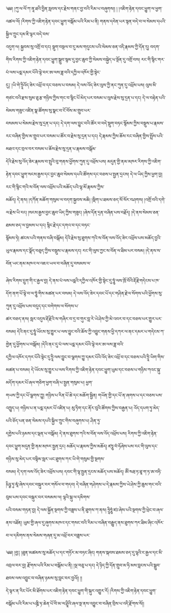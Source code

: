﻿  
༄༅། །ཀུ་ལ་ལོ་ཀ་ནཱ་ཐའི་བྱིན་རླབས་དང་རྗེས་གནང་བྱ་བའི་རིམ་པ་བཞུགས།། ། །འཇིག་རྟེན་དབང་ཕྱུག་ལ་ཕྱག་འཚལ་ལོ། །རིགས་ཀྱི་འཇིག་རྟེན་དབང་ཕྱུག་བསྒོམ་པའི་རིམ་པ་ནི། གནས་དབེན་པར་སྟན་བདེ་བ་ལ་སེམས་དཔའི་སྐྱིལ་ཀྲུང་དམ་ཇི་ལྟར་བདེ་བས་  
འདུག་ལ། སྐྱབས་སུ་འགྲོ་བ་དང། སྡུག་བསྔལ་བ་དུ་མས་གདུངས་པའི་སེམས་ཅན་འདི་རྣམས་ཀྱི་དོན་དུ། བདག་གིས་རིགས་ཀྱི་འཇིག་རྟེན་དབང་ཕྱུག་སྒྲུབ་སྙམ་དུ་བྱང་ཆུབ་ཀྱི་སེམས་བསྐྱེད་པ་སྔོན་དུ་འགྲོ་བས། རང་གི་སྙིང་གར་པཾ་ལས་པདྨ་དམར་པོའི་ལྟེ་བར་ཨ་ལས་ཟླ་བའི་དཀྱིལ་འཁོར་གྱི་སྟེང་  
དུ༑ །ཡི་གེ་ཧྲཱིའོད་ཟེར་འཕྲོ་བ་དང་བཅས་པ་བསམ། དེ་ལས་འོད་ཟེར་ལུས་ཀྱི་ནང་ཀུན་དུ་འཕྲོས་པས། ལུས་མི་གཙང་བའི་རྫས་སུམ་ཅུ་རྩ་གཉིས་ཀྱིས་གང་བ་སྙིང་པོ་མེད་པར་བསམ་པ་ལུས་རྗེས་སུ་དྲན་པ་དང། དེ་ལ་བརྟེན་པའི་སེམས་གཟུང་འཛིན་སྣ་ཚོགས་སུ་སྣང་བ་ངོ་བོས་མ་གྲུབ་པར་  
བསམས་པ་སེམས་རྗེས་སུ་དྲན་པ་དང། དེ་དག་ལས་བྱུང་བའི་ཚོར་བ་བདེ་སྡུག་བཏང་སྙོམས་ཀྱིས་བསྡུས་པ་རྣམས་རང་བཞིན་གྱིས་མ་གྲུབ་པར་བསམ་པ་ཚོར་བ་རྗེས་སུ་དྲན་པ་དང། དེ་རྣམས་ཀྱིས་ཆོས་རང་བཞིན་གྱིས་སྤྲོས་པའི་མཐའ་དང་བྲལ་བར་བསམ་པ་ཆོས་རྗེས་སུ་དྲན་པ་རྣམས་བསྒོམ་  
དེའི་རྗེས་སུ་འོད་ཟེར་རྣམས་བ་སྤུའི་བུ་གནས་ཕྱོགས་ཀུན་དུ་འཕྲོས་པས། མདུན་གྱི་ནམ་མཁར་རིགས་ཀྱི་འཇིག་རྟེན་དབང་ཕྱུག་སངས་རྒྱས་དང་བྱང་ཆུབ་སེམས་དཔའི་ཚོགས་དང་བཅས་པ་སྤྱན་དྲངས། དེ་ལ་ཡིད་ཀྱིས་ཕྱག་བྱ། རང་གི་སྙིང་གའི་ས་བོན་ལས་འཕྲོས་པའི་མཆོད་པའི་ལྷ་མོ་རྣམས་ཀྱིས་  
མཆོད། དེ་ནས། །དཀོན་མཆོག་གསུམ་ལ་བདག་སྐྱབས་མཆི། །སྡིག་པ་ཐམས་ཅད་སོ་སོར་བཤགས། །འགྲོ་བའི་དགེ་ལ་རྗེས་ཡི་རང། །སངས་རྒྱས་བྱང་ཆུབ་ཡིད་ཀྱིས་གཟུང། །ཞེས་དོན་དྲན་བཞིན་པས་བརྗོད། །དེ་ནས་སེམས་ཅན་ཐམས་ཅད་ལ་བྱམས་པ་དང། སྙིང་རྗེ་དང་དགའ་བ་དང་བཏང་  
སྙོམས་ཏེ། ཚངས་པའི་གནས་བཞི་བསྒོམ། དེའི་རྗེས་སུ་ཐུགས་ཀའི་ས་བོན་ལས་འོད་ཟེར་འཕྲོས་པས་མཆོད་བྱའི་ཡུལ་རྣམས་དང་སྣོད་བཅུད་ཀྱིས་བསྡུས་པ་རྣམས་དང། རང་གི་ལུས་ཀྱང་ས་བོན་ལ་ཐིམ་པར་བསམ། །དེ་ནས་ས་བོན་ཡང་ནམ་མཁའ་ལ་འཇའ་ཡལ་བ་བཞིན་དུ་བསམས་ལ་  
  
ཞེས་རིགས་དྲུག་གི་ང་རྒྱལ་བྱ། དེ་ནས་པཾ་ལས་པདྨའི་དཀྱིལ་འཁོར་གྱི་སྟེང་དུ་ཧཱུཾ་ལས་ཁྲོ་བོའི་རྡོ་རྗེ་གདེངས་པ་ཁ་དོག་ནག་པོ་ལྟེ་བ་ལ་ཧཱུཾ་གིས་མཚན་པར་བསམ། དེ་ལས་འོད་ཟེར་དབང་པོ་དང་གཤིན་རྗེ་ལ་སོགས་པའི་ཕྱོགས་སུ་ཀུན་དུ་འཕྲོས་པས་བདུད་དང་བགེགས་ལ་སོགས་པ་  
ཚར་བཅད་ནས། སླར་འདུས་རྡོ་རྗེའི་ས་གཞིར་བ་དྲ་བ་གུར་བླ་རེ་ཡེ་ཤེས་ཀྱི་མེ་འབར་བ་དང་བཅས་པར་གྱུར་པར་བསམ། དེའི་ནང་དུ་ཧཱུཾ་ཡོངས་སུ་གྱུར་པ་ལས་བྱུང་བའི་ཆོས་ཀྱི་འབྱུང་གནས་ཕྱི་དཀར་ལ་ནང་དམར་པ་གདེངས་ཀ་གྱེན་དུ་ཕྱོགས་པ་བསྒོམ། །དེའི་ནང་དུ་པཾ་ལས་པདྨ་དམར་པོའི་ལྟེ་བར་ཨ་ལས་ཟླ་བའི་  
དཀྱིལ་འཁོར་དཀར་པོའི་སྟེང་དུ་ཧྲཱི་ལས་བྱུང་བ་ལྕགས་ཀྱུ་དམར་པོའི་འོད་ཟེར་འཕྲོ་བ་དང་བཅས་པའི་ཧྲཱི་ཡིག་གིས་མཚན་པ་བསམ། དེ་ཡོངས་སུ་གྱུར་པ་ལས་རིགས་ཀྱི་འཇིག་རྟེན་དབང་ཕྱུག་ཡུམ་དང་བཅས་པ་གཉིས་ཀའང་སྐུ་མདོག་དམར་པོ་ཞལ་གཅིག་ཕྱག་བཞི་པ་སྤྱན་གསུམ་པ། ཕྱག་  
གཡས་ཀྱི་དང་པོ་ལྕགས་ཀྱུ། གཉིས་པ་རིན་པོ་ཆེ་དང་མཆོག་སྦྱིན། གཡོན་གྱི་དང་པོ་ན་ཞགས་པ་དང་བཅས་པས་འཁྱུད་པ། གཉིས་པ་ན་པདྨ་དམར་པོ་འཛིན་པ། མུ་ཏིག་དང་ནོར་བུའི་ཚོགས་ཀྱིས་བརྒྱན་པ། འོད་དཔག་ཏུ་མེད་པའི་ཅོད་པན་ཅན་སེམས་དཔའི་སྐྱིལ་ཀྲུང་གིས་བཞུགས་པ། ཤིན་ཏུ་  
དགྱེས་པའི་ཉམས་དང་ལྡན་པ་བསྒོམ། དེ་ནས་ཐུགས་ཀའི་ས་བོན་ལས་འོད་འཕྲོས་པས། རིགས་ཀྱི་འཇིག་རྟེན་དབང་ཕྱུག་མདུན་གྱི་ནམ་མཁར་སྤྱན་དྲང། མཆོད་པ་རྣམས་ཀྱིས་མཆོད། ཛཧཱུ་བཾ་ཧོཞེས་པས་རང་གི་ལུས་དང་གཉིས་སུ་མེད་པར་བསྟིམ་སླར་ཡང་ཐུགས་ཀར་ཡི་གེ་གསུམ་གྱི་སྔགས་  
བསམ། དེ་དག་ལས་འོད་ཟེར་འཕྲོས་པས། དབང་གི་ལྷ་སྤྱན་དྲངས་མཆོད་པས་མཆོད། ཨོཾ་སརྦ་ཏ་ཐཱ་ག་ཏ་ཨ་བཧི་ཥིཉྩ་ཏུ་མཱཾ་ཞེས་དབང་བསྐུར་བར་གསོལ་བ་གདབ། དེ་བཞིན་གཤེགས་པ་དེ་རྣམས་ཀྱིས་ཡེ་ཤེས་ཀྱི་ཆུས་གང་བའི་བུམ་པས་དབང་བསྐུར་བར་བསམས་ལ། ལྷའི་སྐུ་ལ་དམིགས་  
པའི་བསམ་གཏན་བྱ། དེ་ལས་སྐྱོན་སྔགས་ཀྱི་བཟླས་པ་ནི་ཐུགས་ཀ་ནས། ཧྲཱིཧཱུཾ་ཛཿ་ཞེས་པའི་སྔགས་ཀྱི་ཕྲེང་བ་ཞལ་ནས་འཐོན། ཡུམ་གྱི་ཞལ་དུ་ཞུགས་མཁའ་དང་གསང་བའི་རིམ་པ་བཞིན་བརྒྱུད་ནས་ཐུགས་ཀར་ཐིམ་ཞིང་འཁོར་བ་ལ་དམིགས་ནས་སེམས་གཞན་དུ་མ་འཕྲོ་བར་བཟླས་པར་  
  
༄༅། །བྱ༑ །ཐུན་མཚམས་སུ་མཆོད་པ་དང་གཏོར་མ་བཏང་ཞིང། གནས་སྐབས་ཐམས་ཅད་དུ་ལྷའི་ང་རྒྱལ་དང་མི་འབྲལ་བར་བྱ། རྫོགས་པའི་རིམ་པ་བསྒོམ་པ་ནི། །ལྔ་བཅུ་པ་དང། དེ་ཉིད་ཀྱི་དོན་གྲུབ་མ་ཧི་མས་བླངས་པའི་སྒྲུབ་ཐབས་ལས་འབྱུང་བ་བཞིན་ཉམས་སུ་བླང་བར་བྱའོ།། །།  
དེ་ལྟར་ན་རིང་པོར་མི་ཐོགས་པར་འཇིག་རྟེན་དབང་ཕྱུག་གི་སྐུར་འགྱུར་རོ། །རིགས་ཀྱི་འཇིག་རྟེན་དབང་ཕྱུག་བསྒོམ་པའི་རིམ་པ་པཎྜི་ཏ་ཆེན་པོ་བི་མ་ལ་ཤྲཱིའི་ཞལ་སྔ་ནས་འབྱུང་བ་བཞིན་བྲིས་པ་འདི་རྫོགས་སོ།།  
  
  
